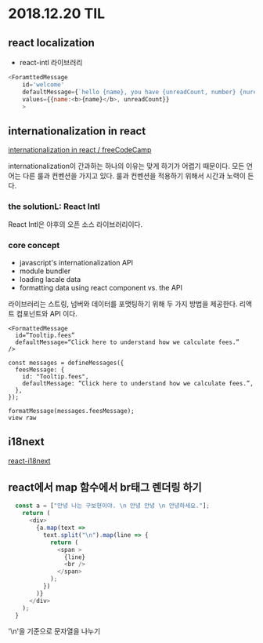 # 2018.12.20 TIL

## react localization

- react-intl 라이브러리

```js
<ForamttedMessage
    id='welcome'
    defaultMessage={`hello {name}, you have {unreadCount, number} {nureadCount, plural, one {message} other {messages}}`}
    values={{name:<b>{name}</b>, unreadCount}}
    >
```

## internationalization in react

[internationalization in react / freeCodeCamp](https://medium.freecodecamp.org/internationalization-in-react-7264738274a0)

internationalization이 간과하는 하나의 이유는 맞게 하기가 어렵기 때문이다. 모든 언어는 다른 룰과 컨벤션을 가지고 있다. 룰과 컨벤션을 적용하기 위해서 시간과 노력이 든다.

### the solutionL: React Intl

React Intl은 야후의 오픈 소스 라이브러리이다.

### core concept

- javascript's internationalization API
- module bundler
- loading lacale data
- formatting data using react component vs. the API

라이브러리는 스트링, 넘버와 데이터를 포맷팅하기 위해 두 가지 방법을 제공한다. 리액트 컴포넌트와 API 이다.

```
<FormattedMessage
  id=”Tooltip.fees”
  defaultMessage=“Click here to understand how we calculate fees.”
/>
```

```
const messages = defineMessages({
  feesMessage: {
    id: "Tooltip.fees",
    defaultMessage: “Click here to understand how we calculate fees.”,
  },
});

formatMessage(messages.feesMessage);
view raw
```

## i18next

[react-i18next](https://react.i18next.com/)

## react에서 map 함수에서 br태그 렌더링 하기

```js
  const a = ["안녕 나는 구보현이야. \n 안녕 안녕 \n 안녕하세요."];
    return (
      <div>
        {a.map(text =>
          text.split("\n").map(line => {
            return (
              <span >
                {line}
                <br />
              </span>
            );
          })
        )}
      </div>
    );
  }
```

'\n'을 기준으로 문자열을 나누기
